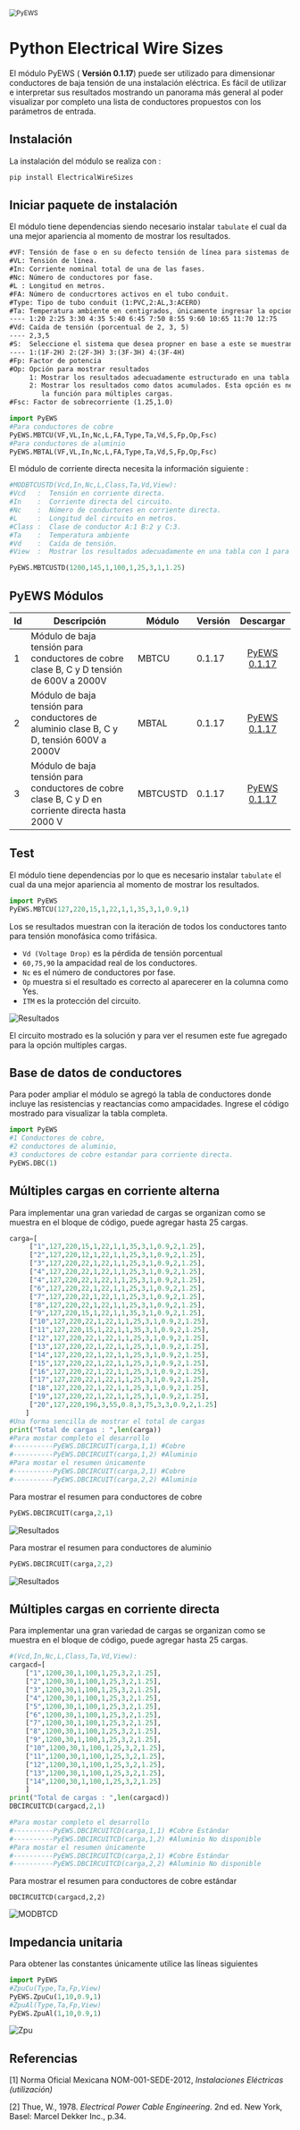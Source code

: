 <img src="https://i.ibb.co/YD4XKb8/02.png" alt="PyEWS" style="zoom: 80%;" />



# Python Electrical Wire Sizes 

El módulo PyEWS ( **Versión 0.1.17**) puede ser utilizado para dimensionar conductores  de baja tensión de una instalación eléctrica. Es fácil de utilizar e interpretar sus resultados mostrando un panorama más general al poder visualizar por completo una lista de conductores propuestos con los parámetros de entrada.

## Instalación

La instalación del módulo se realiza con :

```Python
pip install ElectricalWireSizes
```

## Iniciar paquete de instalación

El módulo tiene dependencias siendo necesario instalar `tabulate` el cual da una mejor apariencia al momento de mostrar los resultados.

```tex
#VF: Tensión de fase o en su defecto tensión de línea para sistemas de 1F2H, 2F.
#VL: Tensión de línea.
#In: Corriente nominal total de una de las fases.
#Nc: Número de conductores por fase.
#L : Longitud en metros.
#FA: Número de conducrtores activos en el tubo conduit.
#Type: Tipo de tubo conduit (1:PVC,2:AL,3:ACERO)
#Ta: Temperatura ambiente en centigrados, únicamente ingresar la opcion númerica.
---- 1:20 2:25 3:30 4:35 5:40 6:45 7:50 8:55 9:60 10:65 11:70 12:75
#Vd: Caída de tensión (porcentual de 2, 3, 5)
---- 2,3,5	
#S:  Seleccione el sistema que desea propner en base a este se muestran los resultados.
---- 1:(1F-2H) 2:(2F-3H) 3:(3F-3H) 4:(3F-4H)
#Fp: Factor de potencia
#Op: Opción para mostrar resultados
	 1: Mostrar los resultados adecuadamente estructurado en una tabla. 
	 2: Mostrar los resultados como datos acumulados. Esta opción es necesario cuando se activa
	 	la función para múltiples cargas.
#Fsc: Factor de sobrecorriente (1.25,1.0)
```

```python
import PyEWS
#Para conductores de cobre
PyEWS.MBTCU(VF,VL,In,Nc,L,FA,Type,Ta,Vd,S,Fp,Op,Fsc)
#Para conductores de aluminio
PyEWS.MBTAL(VF,VL,In,Nc,L,FA,Type,Ta,Vd,S,Fp,Op,Fsc)
```

El módulo de corriente directa  necesita la información siguiente :

```python
#MODBTCUSTD(Vcd,In,Nc,L,Class,Ta,Vd,View):
#Vcd   :  Tensión en corriente directa.
#In    :  Corriente directa del circuito.
#Nc    :  Número de conductores en corriente directa.
#L     :  Longitud del circuito en metros.
#Class :  Clase de conductor A:1 B:2 y C:3.
#Ta	   :  Temperatura ambiente 
#Vd	   :  Caída de tensión.
#View  :  Mostrar los resultados adecuadamente en una tabla con 1 para multiples cargas debe ser 2.

PyEWS.MBTCUSTD(1200,145,1,100,1,25,3,1,1.25)
```



## PyEWS Módulos

| Id   | Descripción                                                  | Módulo   | Versión |                      Descargar                      |
| ---- | ------------------------------------------------------------ | -------- | ------- | :-------------------------------------------------: |
| 1    | Módulo de baja tensión para conductores de cobre clase B, C y D  tensión de 600V a 2000V | MBTCU    | 0.1.17  | [PyEWS 0.1.17](https://github.com/jacometoss/PyEWS) |
| 2    | Módulo de baja tensión para conductores de aluminio clase B, C y  D, tensión 600V a 2000V | MBTAL    | 0.1.17  | [PyEWS 0.1.17](https://github.com/jacometoss/PyEWS) |
| 3    | Módulo de baja tensión para conductores de cobre clase B, C  y D en corriente directa hasta 2000 V | MBTCUSTD | 0.1.17  | [PyEWS 0.1.17](https://github.com/jacometoss/PyEWS) |

## Test

El módulo tiene dependencias por lo que es necesario instalar `tabulate` el cual da una mejor apariencia al momento de mostrar los resultados.

```python
import PyEWS
PyEWS.MBTCU(127,220,15,1,22,1,1,35,3,1,0.9,1)
```

Los se resultados muestran con la iteración de todos los conductores tanto para tensión monofásica como trifásica.

- `Vd (Voltage Drop)` es la pérdida de tensión porcentual 
- `60,75,90` la ampacidad real de los conductores.
- `Nc` es el número de conductores por fase.
- `Op` muestra si el resultado es correcto al aparecerer en la columna como Yes.
- `ITM` es la protección del circuito.

![Resultados](https://i.ibb.co/VDtY0vz/Ejemplo-01.jpg)

El circuito mostrado es la solución y para ver el resumen este fue agregado para la opción multiples cargas.

## Base de datos de conductores

Para poder ampliar el módulo se agregó la tabla de conductores donde incluye las resistencias y reactancias como ampacidades. Ingrese el código mostrado para visualizar la tabla completa.

```python
import PyEWS
#1 Conductores de cobre, 
#2 conductores de aluminio, 
#3 conductores de cobre estandar para corriente directa.
PyEWS.DBC(1)
```

## Múltiples cargas en corriente alterna

Para implementar una gran variedad de cargas se organizan como se muestra en el bloque de código, puede agregar hasta 25 cargas.

```python
carga=[
     ["1",127,220,15,1,22,1,1,35,3,1,0.9,2,1.25],
     ["2",127,220,12,1,22,1,1,25,3,1,0.9,2,1.25],
     ["3",127,220,22,1,22,1,1,25,3,1,0.9,2,1.25],
     ["4",127,220,22,1,22,1,1,25,3,1,0.9,2,1.25],
     ["4",127,220,22,1,22,1,1,25,3,1,0.9,2,1.25],
     ["6",127,220,22,1,22,1,1,25,3,1,0.9,2,1.25],
     ["7",127,220,22,1,22,1,1,25,3,1,0.9,2,1.25],
     ["8",127,220,22,1,22,1,1,25,3,1,0.9,2,1.25],
     ["9",127,220,15,1,22,1,1,35,3,1,0.9,2,1.25],    
     ["10",127,220,22,1,22,1,1,25,3,1,0.9,2,1.25],
     ["11",127,220,15,1,22,1,1,35,3,1,0.9,2,1.25],
     ["12",127,220,22,1,22,1,1,25,3,1,0.9,2,1.25],
     ["13",127,220,22,1,22,1,1,25,3,1,0.9,2,1.25],
     ["14",127,220,22,1,22,1,1,25,3,1,0.9,2,1.25],
     ["15",127,220,22,1,22,1,1,25,3,1,0.9,2,1.25],
     ["16",127,220,22,1,22,1,1,25,3,1,0.9,2,1.25],
     ["17",127,220,22,1,22,1,1,25,3,1,0.9,2,1.25],    
     ["18",127,220,22,1,22,1,1,25,3,1,0.9,2,1.25],
     ["19",127,220,22,1,22,1,1,25,3,1,0.9,2,1.25],
     ["20",127,220,196,3,55,0.8,3,75,3,3,0.9,2,1.25]
    ]
#Una forma sencilla de mostrar el total de cargas
print("Total de cargas : ",len(carga))
#Para mostar completo el desarrollo
#----------PyEWS.DBCIRCUIT(carga,1,1) #Cobre
#----------PyEWS.DBCIRCUIT(carga,1,2) #Aluminio
#Para mostar el resumen únicamente 
#----------PyEWS.DBCIRCUIT(carga,2,1) #Cobre
#----------PyEWS.DBCIRCUIT(carga,2,2) #Aluminio
```

Para mostrar el resumen para  conductores de cobre

```python
PyEWS.DBCIRCUIT(carga,2,1)
```

![Resultados](https://i.ibb.co/Btdp62f/A.jpg)

Para mostrar el resumen para conductores de aluminio

```python
PyEWS.DBCIRCUIT(carga,2,2)
```

![Resultados](https://i.ibb.co/DttdHzk/B.jpg)

## Múltiples cargas en corriente directa 

Para implementar una gran variedad de cargas se organizan como se muestra en el bloque de código, puede agregar hasta 25 cargas.

```python
#(Vcd,In,Nc,L,Class,Ta,Vd,View):
cargacd=[
    ["1",1200,30,1,100,1,25,3,2,1.25],
    ["2",1200,30,1,100,1,25,3,2,1.25],
    ["3",1200,30,1,100,1,25,3,2,1.25],
    ["4",1200,30,1,100,1,25,3,2,1.25],
    ["5",1200,30,1,100,1,25,3,2,1.25],
    ["6",1200,30,1,100,1,25,3,2,1.25],
    ["7",1200,30,1,100,1,25,3,2,1.25],
    ["8",1200,30,1,100,1,25,3,2,1.25],
    ["9",1200,30,1,100,1,25,3,2,1.25],
    ["10",1200,30,1,100,1,25,3,2,1.25],
    ["11",1200,30,1,100,1,25,3,2,1.25],
    ["12",1200,30,1,100,1,25,3,2,1.25],
    ["13",1200,30,1,100,1,25,3,2,1.25],
    ["14",1200,30,1,100,1,25,3,2,1.25]
    ]
print("Total de cargas : ",len(cargacd))
DBCIRCUITCD(cargacd,2,1)

#Para mostar completo el desarrollo
#----------PyEWS.DBCIRCUITCD(carga,1,1) #Cobre Estándar
#----------PyEWS.DBCIRCUITCD(carga,1,2) #Aluminio No disponible
#Para mostar el resumen únicamente 
#----------PyEWS.DBCIRCUITCD(carga,2,1) #Cobre Estándar
#----------PyEWS.DBCIRCUITCD(carga,2,2) #Aluminio No disponible
```

Para mostrar el resumen para  conductores de cobre estándar

```
DBCIRCUITCD(cargacd,2,2)
```

![MODBTCD](https://i.ibb.co/rswpHm2/04.jpg)

## Impedancia unitaria 

Para obtener las constantes únicamente utilice las líneas siguientes 

```python
import PyEWS
#ZpuCu(Type,Ta,Fp,View)
PyEWS.ZpuCu(1,10,0.9,1) 
#ZpuAl(Type,Ta,Fp,View)
PyEWS.ZpuAl(1,10,0.9,1) 
```

![Zpu](https://i.ibb.co/D1syMzL/Zpu.jpg)



## Referencias

[1] Norma Oficial Mexicana NOM-001-SEDE-2012, *Instalaciones Eléctricas (utilización)*

[2] Thue, W., 1978. *Electrical Power Cable Engineering*. 2nd ed. New York, Basel: Marcel Dekker Inc., p.34.

